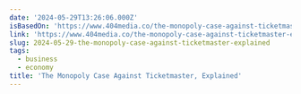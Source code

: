 ```yaml
---
date: '2024-05-29T13:26:06.000Z'
isBasedOn: 'https://www.404media.co/the-monopoly-case-against-ticketmaster-explained/'
link: 'https://www.404media.co/the-monopoly-case-against-ticketmaster-explained/'
slug: 2024-05-29-the-monopoly-case-against-ticketmaster-explained
tags:
  - business
  - economy
title: 'The Monopoly Case Against Ticketmaster, Explained'
---
```

 
